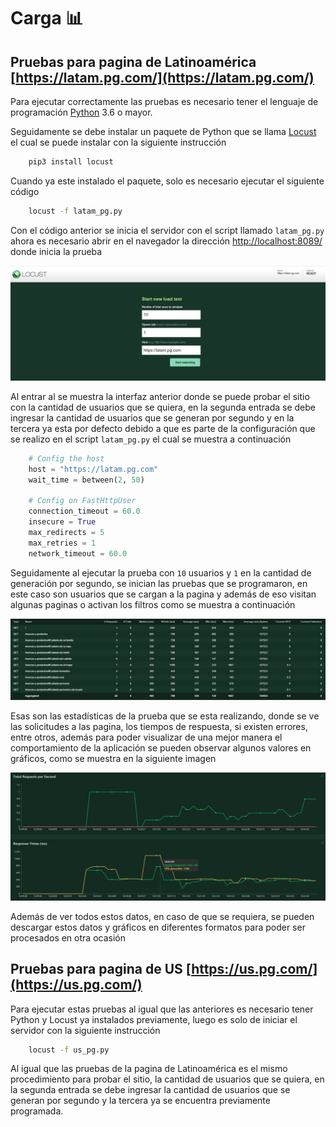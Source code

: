 # Carga :bar_chart:

## Pruebas para pagina de Latinoamérica [https://latam.pg.com/](https://latam.pg.com/)

Para ejecutar correctamente las pruebas es necesario tener el lenguaje de programación [Python](https://www.python.org/downloads/) 3.6 o mayor.

 

Seguidamente se debe instalar un paquete de Python que se llama [Locust](https://docs.locust.io/en/stable/) el cual se puede instalar con la siguiente instrucción

```bash
    pip3 install locust
```

Cuando ya este instalado el paquete, solo es necesario ejecutar el siguiente código 

```bash
    locust -f latam_pg.py
```

Con el código anterior se inicia el servidor con el script  llamado `latam_pg.py`   ahora es necesario abrir en el navegador la dirección [http://localhost:8089/](http://localhost:8089/) donde inicia la prueba

![Pagina Inicio](./images/inicio.png)

Al entrar al se muestra la interfaz anterior donde se puede probar el sitio con la cantidad de usuarios que se quiera, en la segunda entrada se debe ingresar la cantidad de usuarios que se generan por segundo y en la tercera ya esta por defecto debido a que es parte de la configuración que se realizo en el script `latam_pg.py`  el cual se muestra a continuación

```python
    # Config the host
    host = "https://latam.pg.com"
    wait_time = between(2, 50)

    # Config on FastHttpUser
    connection_timeout = 60.0
    insecure = True
    max_redirects = 5
    max_retries = 1
    network_timeout = 60.0
```

Seguidamente al ejecutar la prueba con `10` usuarios y `1` en la cantidad de generación por segundo, se inician las pruebas que se programaron, en este caso son usuarios que se cargan a la pagina y además de eso visitan algunas paginas o activan los filtros  como se muestra a continuación

![Estadisticas](./images/estadisticas.png)

Esas son las estadísticas de la prueba que se esta realizando, donde se ve las solicitudes a las pagina, los tiempos de respuesta, si existen errores, entre otros, además para poder visualizar de una mejor manera el comportamiento de la aplicación se pueden observar algunos valores en gráficos, como se muestra en la siguiente imagen

 

![Graficos](./images/graficos.png)

Además de ver todos estos datos, en caso de que se requiera, se pueden descargar estos datos y gráficos en diferentes formatos para poder ser procesados en otra ocasión

## Pruebas para pagina de US [https://us.pg.com/](https://us.pg.com/)

Para ejecutar estas pruebas al igual que las anteriores es necesario tener Python y Locust ya instalados previamente, luego es solo de iniciar el servidor con la siguiente instrucción

```bash
    locust -f us_pg.py
```

Al igual que las pruebas de la pagina de Latinoamérica es el mismo procedimiento para probar el sitio, la cantidad de usuarios que se quiera, en la segunda entrada se debe ingresar la cantidad de usuarios que se generan por segundo y la tercera ya se encuentra previamente programada.
